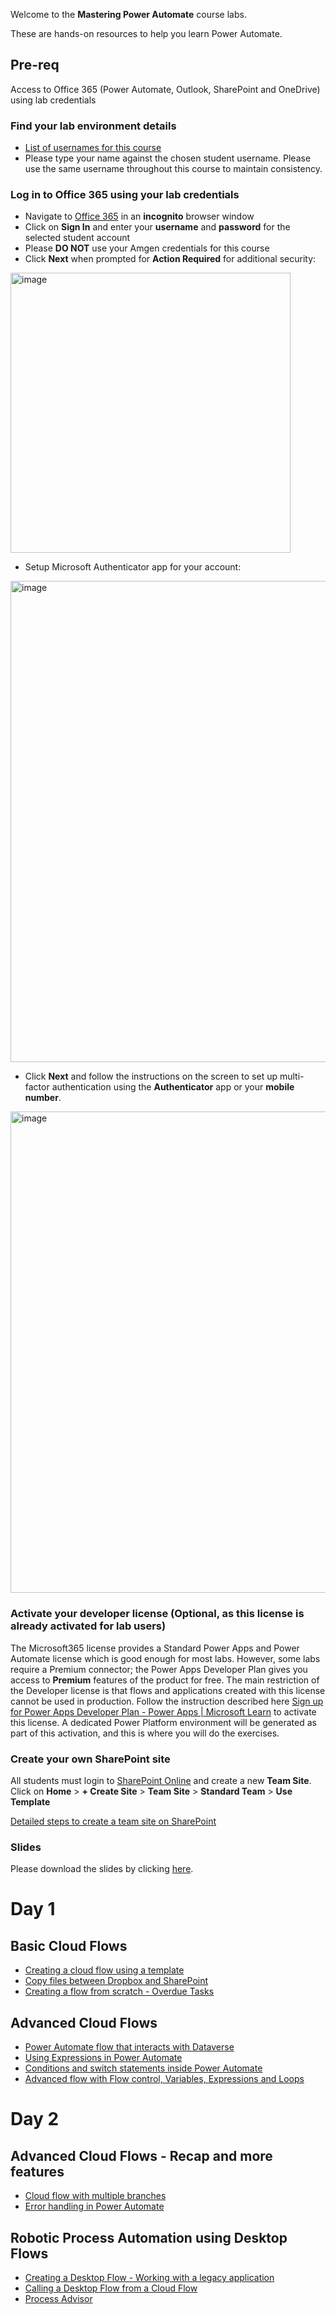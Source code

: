 
Welcome to the __Mastering Power Automate__ course labs.

These are hands-on resources to help you learn Power Automate.

## Pre-req

Access to Office 365 (Power Automate, Outlook, SharePoint and OneDrive) using lab credentials

### Find your lab environment details
- [List of usernames for this course](https://edumscloud-my.sharepoint.com/:x:/g/personal/siddharthdwn_edumscloud_onmicrosoft_com/ETGAI96lJSJJvabhN1Ni6ioBrteRjWJ-TVz3JCqhLJ0MXg?e=uOBXt8)
- Please type your name against the chosen student username. Please use the same username throughout this course to maintain consistency.

### Log in to Office 365 using your lab credentials
- Navigate to [Office 365](https://www.office.com/) in an **incognito** browser window
- Click on **Sign In** and enter your **username** and **password** for the selected student account
- Please **DO NOT** use your Amgen credentials for this course
- Click **Next** when prompted for **Action Required** for additional security:

<img width="448" alt="image" src="https://github.com/user-attachments/assets/c66963ef-364d-4e5c-93db-c97be8fac003">

- Setup Microsoft Authenticator app for your account:

<img width="770" alt="image" src="https://github.com/user-attachments/assets/1d7f8cb3-2fc0-47ae-999e-289001dc3fad">

- Click **Next** and follow the instructions on the screen to set up multi-factor authentication using the **Authenticator** app or your **mobile number**.

<img width="770" alt="image" src="https://github.com/user-attachments/assets/fb765253-e26d-4a27-b925-80ccb2c1bf33">



### Activate your developer license (Optional, as this license is already activated for lab users)
The Microsoft365 license provides a Standard Power Apps and Power Automate license which is good enough for most labs. However, some labs require a Premium connector; the Power Apps Developer Plan gives you access to __Premium__ features of the product for free. The main restriction of the Developer license is that flows and applications created with this license cannot be used in production.
Follow the instruction described here [Sign up for Power Apps Developer Plan - Power Apps | Microsoft Learn](https://learn.microsoft.com/en-us/power-platform/developer/plan) to activate this license.
A dedicated Power Platform environment will be generated as part of this activation, and this is where you will do the exercises.


### Create your own SharePoint site 

All students must login to [SharePoint Online](https://edumscloud.sharepoint.com/) and create a new __Team Site__.
Click on __Home__ > __+ Create Site__ > __Team Site__ > __Standard Team__ > __Use Template__

[Detailed steps to create a team site on SharePoint](https://support.microsoft.com/en-us/office/create-a-team-site-in-sharepoint-ef10c1e7-15f3-42a3-98aa-b5972711777d)


### Slides
Please download the slides by clicking [here](https://edumscloud-my.sharepoint.com/:f:/g/personal/siddharthdwn_edumscloud_onmicrosoft_com/Ek93qf0hddVAhs5HgB90czkBxqzJG7Aztzx43ZUPfxwgLQ?e=3ZCqah).


# Day 1

## Basic Cloud Flows

- [Creating a cloud flow using a template](labs/cloudflows/basic/templateflow/README.md)
- [Copy files between Dropbox and SharePoint](labs/cloudflows/basic/copyflow/README.md)
- [Creating a flow from scratch - Overdue Tasks](labs/cloudflows/basic/flowfromscratch/README.md)

## Advanced Cloud Flows
- [Power Automate flow that interacts with Dataverse](labs/cloudflows/advanced/dataverseflow/README.md)
- [Using Expressions in Power Automate](labs/cloudflows/advanced/expressions/README.md)
- [Conditions and switch statements inside Power Automate](labs/cloudflows/advanced/controlflow/README.md)
- [Advanced flow with Flow control, Variables, Expressions and Loops](labs/cloudflows/advanced/advflow/README.md)

# Day 2

## Advanced Cloud Flows - Recap and more features
- [Cloud flow with multiple branches](labs/cloudflows/advanced/branches/README.md)
- [Error handling in Power Automate](labs/cloudflows/advanced/errorhandling/README.md)

## Robotic Process Automation using Desktop Flows
- [Creating a Desktop Flow - Working with a legacy application](labs/rpa/desktopflow/README.md)
- [Calling a Desktop Flow from a Cloud Flow](labs/rpa/integration/README.md)
- [Process Advisor](labs/rpa/processadvisor/README.md)
